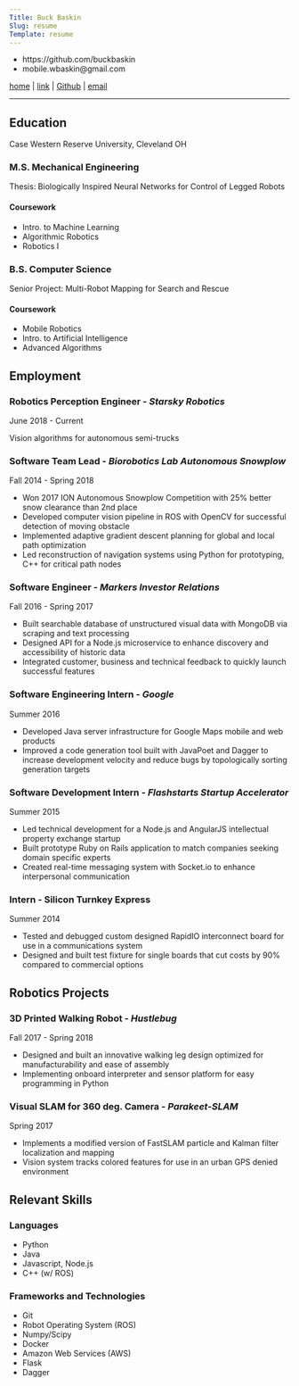 ```yaml
---
Title: Buck Baskin
Slug: resume
Template: resume
---
```

<div class="titleheight printonly">
<ul class="nomargin">
<li class="slideleft titleheight">https://github.com/buckbaskin</li>
<li class="slideright titleheight">mobile.wbaskin@gmail.com</li>
</ul>
</div>
<div class="slidedone"></div>

<div class="skipprint">
  <a href="https://buckbaskin.com/index.html">home</a> | <a href="{filename}/pages/resume.md">link</a> | <a href="https://github.com/buckbaskin">Github</a> | <a href="mailto:mobile.wbaskin@gmail.com">email</a>
</div>

<hr>

## Education

Case Western Reserve University, Cleveland OH

### M.S. Mechanical Engineering

Thesis: Biologically Inspired Neural Networks for Control of Legged Robots

#### Coursework
- Intro. to Machine Learning
- Algorithmic Robotics
- Robotics I

### B.S. Computer Science

Senior Project: Multi-Robot Mapping for Search and Rescue

#### Coursework
- Mobile Robotics
- Intro. to Artificial Intelligence
- Advanced Algorithms

## Employment

### Robotics Perception Engineer - *Starsky Robotics*

June 2018 - Current

Vision algorithms for autonomous semi-trucks

### Software Team Lead - *Biorobotics Lab Autonomous Snowplow*

Fall 2014 - Spring 2018

- Won 2017 ION Autonomous Snowplow Competition with 25% better snow clearance
  than 2nd place
- Developed computer vision pipeline in ROS with OpenCV for successful detection
  of moving obstacle
- Implemented adaptive gradient descent planning for global and local path
  optimization
- Led reconstruction of navigation systems using Python for prototyping, C++ for
  critical path nodes

### Software Engineer - *Markers Investor Relations*

Fall 2016 - Spring 2017

- Built searchable database of unstructured visual data with MongoDB via
  scraping and text processing
- Designed API for a Node.js microservice to enhance discovery and accessibility
  of historic data
- Integrated customer, business and technical feedback to quickly launch
  successful features

### Software Engineering Intern - *Google*

Summer 2016

- Developed Java server infrastructure for Google Maps mobile and web products
- Improved a code generation tool built with JavaPoet and Dagger to increase
  development velocity and reduce bugs by topologically sorting generation
  targets

### Software Development Intern - *Flashstarts Startup Accelerator*

Summer 2015

- Led technical development for a Node.js and AngularJS intellectual property
  exchange startup
- Built prototype Ruby on Rails application to match companies seeking domain
  specific experts
- Created real-time messaging system with Socket.io to enhance interpersonal
  communication

<div class="skipprint">
<h3>Intern - Silicon Turnkey Express</h3>

Summer 2014

<ul>
<li>Tested and debugged custom designed RapidIO interconnect board for use in a
  communications system</li>
<li>Designed and built test fixture for single boards that cut costs by 90%
  compared to commercial options</li>
</ul>
</div>

## Robotics Projects

### 3D Printed Walking Robot - *Hustlebug*

<!-- link title to Grabcad project -->

Fall 2017 - Spring 2018

- Designed and built an innovative walking leg design optimized for
  manufacturability and ease of assembly
- Implementing onboard interpreter and sensor platform for easy programming in
  Python

### Visual SLAM for 360 deg. Camera - *Parakeet-SLAM*

<!-- link title to Github project -->

Spring 2017

- Implements a modified version of FastSLAM particle and Kalman filter
  localization and mapping
- Vision system tracks colored features for use in an urban GPS denied
  environment

<!-- 1 to 2 more projects -->

## Relevant Skills

### Languages

- Python
- Java
- Javascript, Node.js
- C++ (w/ ROS)

### Frameworks and Technologies

- Git
- Robot Operating System (ROS)
- Numpy/Scipy
- Docker
- Amazon Web Services (AWS)
- Flask
- Dagger
